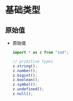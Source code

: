 # 基础类型

## 原始值

+ 原始值

  ```js
  import * as z from "zod";

  // primitive types
  z.string();
  z.number();
  z.bigint();
  z.boolean();
  z.symbol();
  z.undefined();
  z.null();
  ```
